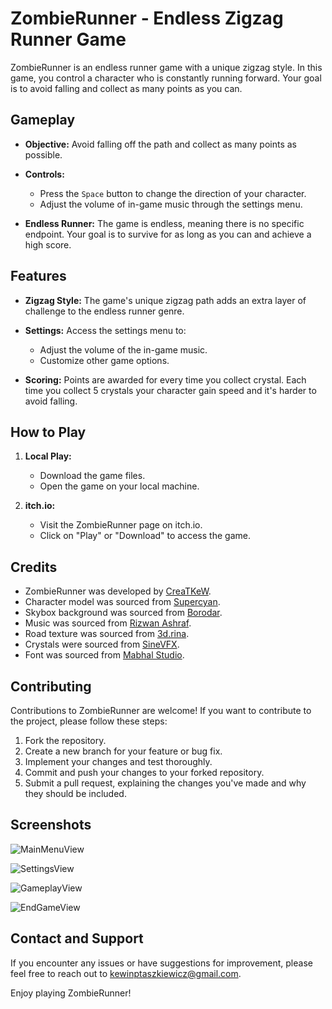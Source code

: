 # ZombieRunner - Endless Zigzag Runner Game

ZombieRunner is an endless runner game with a unique zigzag style. In this game, you control a character who is constantly running forward. Your goal is to avoid falling and collect as many points as you can.

## Gameplay

- **Objective:** Avoid falling off the path and collect as many points as possible.

- **Controls:** 
  - Press the `Space` button to change the direction of your character.
  - Adjust the volume of in-game music through the settings menu.

- **Endless Runner:** The game is endless, meaning there is no specific endpoint. Your goal is to survive for as long as you can and achieve a high score.

## Features

- **Zigzag Style:** The game's unique zigzag path adds an extra layer of challenge to the endless runner genre.

- **Settings:** Access the settings menu to:
  - Adjust the volume of the in-game music.
  - Customize other game options.

- **Scoring:** Points are awarded for every time you collect crystal. Each time you collect 5 crystals your character gain speed and it's harder to avoid falling.

## How to Play

1. **Local Play:**
   - Download the game files.
   - Open the game on your local machine.

2. **itch.io:**
   - Visit the ZombieRunner page on itch.io.
   - Click on "Play" or "Download" to access the game.

## Credits

- ZombieRunner was developed by [CreaTKeW](https://github.com/CreaTKeW).
- Character model was sourced from [Supercyan](https://assetstore.unity.com/packages/3d/characters/humanoids/fantasy/character-pack-zombie-sample-131604).
- Skybox background was sourced from [Borodar](https://assetstore.unity.com/packages/2d/textures-materials/sky/farland-skies-cloudy-crown-60004).
- Music was sourced from [Rizwan Ashraf](https://assetstore.unity.com/packages/audio/music/free-music-tracks-for-games-156413).
- Road texture was sourced from [3d.rina](https://assetstore.unity.com/packages/2d/textures-materials/stone/stone-cliff-texture-66497).
- Crystals were sourced from [SineVFX](https://assetstore.unity.com/packages/3d/environments/fantasy/translucent-crystals-106274).
- Font was sourced from [Mabhal Studio](https://www.dafont.com/mabhal-hallud.d8089). 

## Contributing

Contributions to ZombieRunner are welcome! If you want to contribute to the project, please follow these steps:

1. Fork the repository.
2. Create a new branch for your feature or bug fix.
3. Implement your changes and test thoroughly.
4. Commit and push your changes to your forked repository.
5. Submit a pull request, explaining the changes you've made and why they should be included.

## Screenshots

![MainMenuView](https://github.com/CreaTKeW/ZombieRunner/blob/main/screenshots/1.png?raw=true)

![SettingsView](https://github.com/CreaTKeW/ZombieRunner/blob/main/screenshots/2.png?raw=true)

![GameplayView](https://github.com/CreaTKeW/ZombieRunner/blob/main/screenshots/3.png?raw=true)

![EndGameView](https://github.com/CreaTKeW/ZombieRunner/blob/main/screenshots/4.png?raw=true)

## Contact and Support

If you encounter any issues or have suggestions for improvement, please feel free to reach out to [kewinptaszkiewicz@gmail.com](mailto:kewinptaszkiewicz@gmail.com).

Enjoy playing ZombieRunner!
